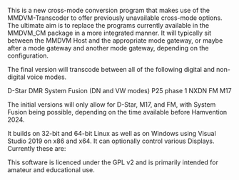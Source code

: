 This is a new cross-mode conversion program that makes use of the MMDVM-Transcoder to offer previously unavailable cross-mode options. The ultimate aim
is to replace the programs currently available in the MMDVM_CM package in a more integrated manner. It will typically sit between the MMDVM Host and
the appropriate mode gateway, or maybe after a mode gateway and another mode gateway, depending on the configuration.

The final version will transcode between all of the following digital and non-digital voice modes.

D-Star
DMR
System Fusion (DN and VW modes)
P25 phase 1
NXDN
FM
M17

The initial versions will only allow for D-Star, M17, and FM, with System Fusion being possible, depending on the time available before Hamvention 2024.

It builds on 32-bit and 64-bit Linux as well as on Windows using Visual Studio
2019 on x86 and x64. It can optionally control various Displays. Currently
these are:

This software is licenced under the GPL v2 and is primarily intended for amateur and
educational use.
